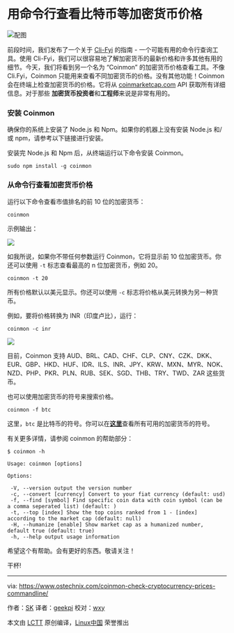 用命令行查看比特币等加密货币价格
======

![配图](https://www.ostechnix.com/wp-content/uploads/2017/11/bitcoin-1-720x340.jpg)

前段时间，我们发布了一个关于 [Cli-Fyi][1] 的指南 - 一个可能有用的命令行查询工具。使用 Cli-Fyi，我们可以很容易地了解加密货币的最新价格和许多其他有用的细节。今天，我们将看到另一个名为 “Coinmon” 的加密货币价格查看工具。不像 Cli.Fyi，Coinmon 只能用来查看不同加密货币的价格。没有其他功能！Coinmon 会在终端上检查加密货币的价格。它将从 [coinmarketcap.com][2] API 获取所有详细信息。对于那些 **加密货币投资者**和**工程师**来说是非常有用的。

### 安装 Coinmon

确保你的系统上安装了 Node.js 和 Npm。如果你的机器上没有安装 Node.js 和/或 npm，请参考以下链接进行安装。

安装完 Node.js 和 Npm 后，从终端运行以下命令安装 Coinmon。

```
sudo npm install -g coinmon
```

### 从命令行查看加密货币价格

运行以下命令查看市值排名的前 10 位的加密货币：

```
coinmon
```

示例输出：

![][4]

如我所说，如果你不带任何参数运行 Coinmon，它将显示前 10 位加密货币。你还可以使用 `-t` 标志查看最高的 n 位加密货币，例如 20。

```
coinmon -t 20
```

所有价格默认以美元显示。你还可以使用 `-c` 标志将价格从美元转换为另一种货币。

例如，要将价格转换为 INR（印度卢比），运行：

```
coinmon -c inr
```

![][5]

目前，Coinmon 支持 AUD、BRL、CAD、CHF、CLP、CNY、CZK、DKK、EUR、GBP、HKD、HUF、IDR、ILS、INR、JPY、KRW、MXN、MYR、NOK、NZD、PHP、PKR、PLN、RUB、SEK、SGD、THB、TRY、TWD、ZAR 这些货币。

也可以使用加密货币的符号来搜索价格。

```
coinmon -f btc
```

这里，`btc` 是比特币的符号。你可以在[**这里**][6]查看所有可用的加密货币的符号。

有关更多详情，请参阅 coinmon 的帮助部分：

```
$ coinmon -h

Usage: coinmon [options]

Options:

 -V, --version output the version number
 -c, --convert [currency] Convert to your fiat currency (default: usd)
 -f, --find [symbol] Find specific coin data with coin symbol (can be a comma seperated list) (default: )
 -t, --top [index] Show the top coins ranked from 1 - [index] according to the market cap (default: null)
 -H, --humanize [enable] Show market cap as a humanized number, default true (default: true)
 -h, --help output usage information
```

希望这个有帮助。会有更好的东西。敬请关注！

干杯!

--------------------------------------------------------------------------------

via: https://www.ostechnix.com/coinmon-check-cryptocurrency-prices-commandline/

作者：[SK][a]
译者：[geekpi](https://github.com/geekpi)
校对：[wxy](https://github.com/wxy)

本文由 [LCTT](https://github.com/LCTT/TranslateProject) 原创编译，[Linux中国](https://linux.cn/) 荣誉推出

[a]:https://www.ostechnix.com/author/sk/
[1]:https://www.ostechnix.com/cli-fyi-quick-easy-way-fetch-information-ips-emails-domains-lots/
[2]:https://coinmarketcap.com/
[3]:data:image/gif;base64,R0lGODlhAQABAIAAAAAAAP///yH5BAEAAAAALAAAAAABAAEAAAIBRAA7
[4]:http://www.ostechnix.com/wp-content/uploads/2017/11/coinmon-1.png 
[5]:http://www.ostechnix.com/wp-content/uploads/2017/11/coinmon-2.png 
[6]:https://en.wikipedia.org/wiki/List_of_cryptocurrencies

